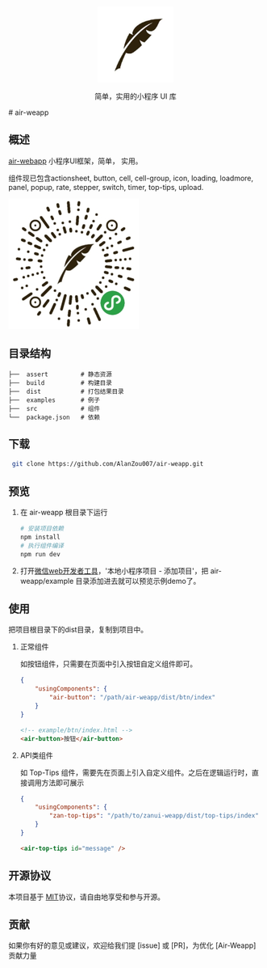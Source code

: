 
<p align="center">
    <img width="150" src="./asserts/images/air.jpg" />
    
</p>
<p align="center">简单，实用的小程序 UI 库</p>
# air-weapp

## 概述
[air-webapp](https://github.com/AlanZou007/air-weapp) 小程序UI框架，简单， 实用。


组件现已包含actionsheet, button, cell, cell-group, icon, loading, loadmore, panel, popup, rate, stepper, switch, timer, top-tips, upload.


![AirUI-WeApp](./asserts/images/code.jpg)

## 目录结构

```
├──  assert         # 静态资源
├──  build          # 构建目录
├──  dist           # 打包结果目录
├──  examples       # 例子
├──  src            # 组件
└──  package.json   # 依赖       
```

## 下载
```bash
 git clone https://github.com/AlanZou007/air-weapp.git
```

## 预览
1. 在 air-weapp 根目录下运行
    ``` bash
    # 安装项目依赖
    npm install
    # 执行组件编译
    npm run dev
    ```
2. 打开[微信web开发者工具](https://mp.weixin.qq.com/debug/wxadoc/dev/devtools/download.html)，'本地小程序项目 - 添加项目'，把 air-weapp/example 目录添加进去就可以预览示例demo了。

## 使用
把项目根目录下的dist目录，复制到项目中。

1. 正常组件

    如按钮组件，只需要在页面中引入按钮自定义组件即可。
    ```json
    {
        "usingComponents": {
            "air-button": "/path/air-weapp/dist/btn/index"
        }
    }
    ```
    ```html
    <!-- example/btn/index.html -->
    <air-button>按钮</air-button>
    ```

2. API类组件

    如 Top-Tips 组件，需要先在页面上引入自定义组件。之后在逻辑运行时，直接调用方法即可展示

    ```json
    {
        "usingComponents": {
            "zan-top-tips": "/path/to/zanui-weapp/dist/top-tips/index"
        }
    }
    ```
    ```html
    <air-top-tips id="message" />
    ```

## 开源协议

本项目基于 [MIT](https://zh.wikipedia.org/wiki/MIT%E8%A8%B1%E5%8F%AF%E8%AD%89)协议，请自由地享受和参与开源。

## 贡献

如果你有好的意见或建议，欢迎给我们提 [issue] 或 [PR]，为优化 [Air-Weapp] 贡献力量
